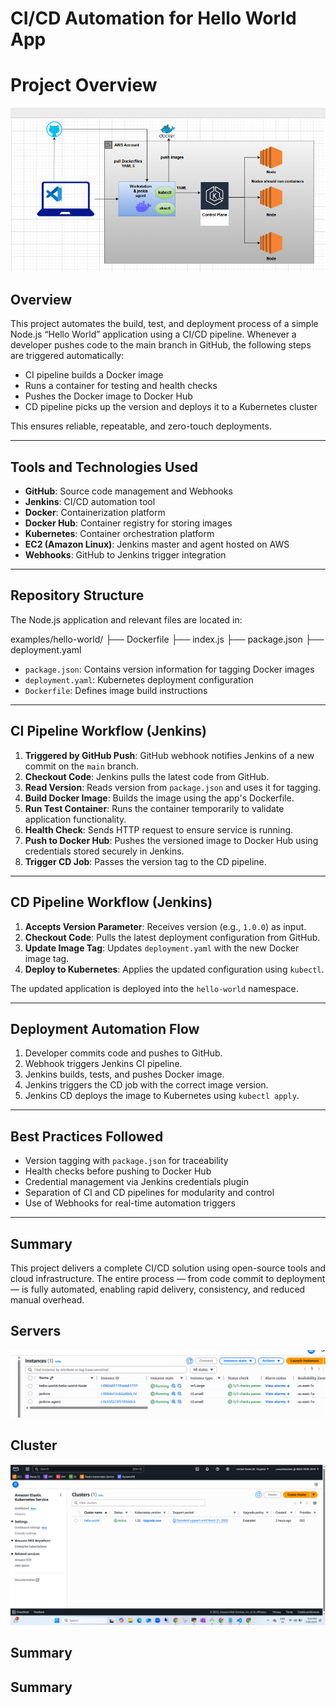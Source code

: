 # CI/CD Automation for Hello World App

# Project Overview
![alt text](project.png)


## Overview

This project automates the build, test, and deployment process of a simple Node.js “Hello World” application using a CI/CD pipeline. Whenever a developer pushes code to the main branch in GitHub, the following steps are triggered automatically:

- CI pipeline builds a Docker image
- Runs a container for testing and health checks
- Pushes the Docker image to Docker Hub
- CD pipeline picks up the version and deploys it to a Kubernetes cluster

This ensures reliable, repeatable, and zero-touch deployments.

---

## Tools and Technologies Used

- **GitHub**: Source code management and Webhooks
- **Jenkins**: CI/CD automation tool
- **Docker**: Containerization platform
- **Docker Hub**: Container registry for storing images
- **Kubernetes**: Container orchestration platform
- **EC2 (Amazon Linux)**: Jenkins master and agent hosted on AWS
- **Webhooks**: GitHub to Jenkins trigger integration

---

## Repository Structure

The Node.js application and relevant files are located in:


examples/hello-world/
├── Dockerfile
├── index.js
├── package.json
├── deployment.yaml



- `package.json`: Contains version information for tagging Docker images
- `deployment.yaml`: Kubernetes deployment configuration
- `Dockerfile`: Defines image build instructions

---

## CI Pipeline Workflow (Jenkins)

1. **Triggered by GitHub Push**: GitHub webhook notifies Jenkins of a new commit on the `main` branch.
2. **Checkout Code**: Jenkins pulls the latest code from GitHub.
3. **Read Version**: Reads version from `package.json` and uses it for tagging.
4. **Build Docker Image**: Builds the image using the app's Dockerfile.
5. **Run Test Container**: Runs the container temporarily to validate application functionality.
6. **Health Check**: Sends HTTP request to ensure service is running.
7. **Push to Docker Hub**: Pushes the versioned image to Docker Hub using credentials stored securely in Jenkins.
8. **Trigger CD Job**: Passes the version tag to the CD pipeline.

---

## CD Pipeline Workflow (Jenkins)

1. **Accepts Version Parameter**: Receives version (e.g., `1.0.0`) as input.
2. **Checkout Code**: Pulls the latest deployment configuration from GitHub.
3. **Update Image Tag**: Updates `deployment.yaml` with the new Docker image tag.
4. **Deploy to Kubernetes**: Applies the updated configuration using `kubectl`.

The updated application is deployed into the `hello-world` namespace.

---

## Deployment Automation Flow

1. Developer commits code and pushes to GitHub.
2. Webhook triggers Jenkins CI pipeline.
3. Jenkins builds, tests, and pushes Docker image.
4. Jenkins triggers the CD job with the correct image version.
5. Jenkins CD deploys the image to Kubernetes using `kubectl apply`.

---

## Best Practices Followed

- Version tagging with `package.json` for traceability
- Health checks before pushing to Docker Hub
- Credential management via Jenkins credentials plugin
- Separation of CI and CD pipelines for modularity and control
- Use of Webhooks for real-time automation triggers

---

## Summary

This project delivers a complete CI/CD solution using open-source tools and cloud infrastructure. The entire process — from code commit to deployment — is fully automated, enabling rapid delivery, consistency, and reduced manual overhead.

## Servers

![alt text](servers.png)


## Cluster

![alt text](cluster.png)


## Summary



## Summary





